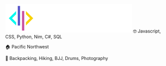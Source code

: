 ![Dylan Paulus Logo](https://raw.githubusercontent.com/ganderzz/ganderzz/master/logo.svg)
🤓 Javascript, CSS, Python, Nim, C#, SQL

🏠 Pacific Northwest

🤹 Backpacking, Hiking, BJJ, Drums, Photography
